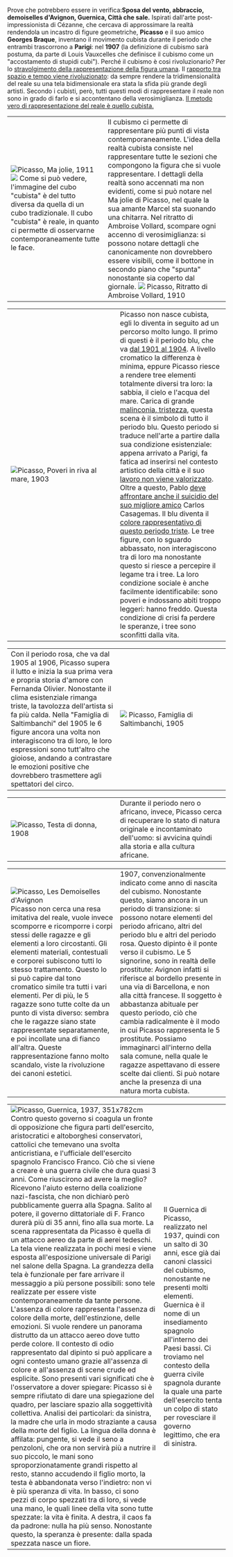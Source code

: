 Prove che potrebbero essere in verifica:**Sposa del vento, abbraccio, demoiselles d'Avignon, Guernica, Città che sale.**
Ispirati dall'arte post-impressionista di Cézanne, che cercava di approssimare la realtà rendendola un incastro di figure geometriche, **Picasso** e il suo amico **Georges Braque**, inventano il movimento cubista durante il periodo che entrambi trascorrono a **Parigi**: nel **1907** (la definizione di cubismo sarà postuma, da parte di Louis Vauxcelles che definisce il cubismo come un "accostamento di stupidi cubi").
Perché il cubismo è cosi rivoluzionario? Per lo <u>stravolgimento della rappresentazione della figura umana</u>. Il <u>rapporto tra spazio e tempo viene rivoluzionato</u>: da sempre rendere la tridimensionalità del reale su una tela bidimensionale era stata la sfida più grande degli artisti. Secondo i cubisti, però, tutti questi modi di rappresentare il reale non sono in grado di farlo e si accontentano della verosimiglianza. <u>Il metodo vero di rappresentazione del reale è quello cubista.</u>

<table width=100%>
<tr>
	<td width=40%>  <img src="https://www.arteworld.it/wp-content/themes/yootheme/cache/77/Ma-Jolie-Pablo-Picasso-analisi-7794c351.jpeg">Picasso, Ma jolie, 1911 <img src="https://unmondoacolori.altervista.org/wp-content/uploads/2020/04/Cubo-sul-piano-320x227.jpg"> Come si può vedere, l'immagine del cubo "cubista" è del tutto diversa da quella di un cubo tradizionale. Il cubo "cubista" è reale, in quanto ci permette di osservarne contemporaneamente tutte le face.</td> 
	<td width=50%>Il cubismo ci permette di rappresentare più punti di vista contemporaneamente. L'idea della realtà cubista consiste nel rappresentare tutte le sezioni che compongono la figura che si vuole rappresentare. I dettagli della realtà sono accennati ma non evidenti, come si può notare nel Ma jolie di Picasso, nel quale la sua amante Marcel sta suonando una chitarra. Nel ritratto di Ambroise Vollard, scompare ogni accenno di verosimiglianza: si possono notare dettagli che canonicamente non dovrebbero essere visibili, come il bottone in secondo piano che "spunta" nonostante sia coperto dal giornale.
<img src="https://img.wikioo.org/ADC/art.nsf/get_large_image?Open&ra=5ZKDG3">
Picasso, Ritratto di Ambroise Vollard, 1910
  </td>
</tr>
</table>

<table width=100%>
<tr>
	<td width=50%>  <img src="https://ieb-assets.s3-eu-west-1.amazonaws.com/files/z6683mai0529-29-023-adi-fa0897-119886.jpg">Picasso, Poveri in riva al mare, 1903</td>
	<td width=50%> Picasso non nasce cubista, egli lo diventa in seguito ad un percorso molto lungo. Il primo di questi è il periodo blu, che va <u>dal 1901 al 1904</u>. A livello cromatico la differenza è minima, eppure Picasso riesce a rendere tree elementi totalmente diversi tra loro: la sabbia, il cielo e l'acqua del mare. Carica di grande <u>malinconia, tristezza</u>, questa scena è il simbolo di tutto il periodo blu. Questo periodo si traduce nell'arte a partire dalla sua condizione esistenziale: appena arrivato a Parigi, fa fatica ad inserirsi nel contesto artistico della città e il suo <u>lavoro non viene valorizzato</u>. Oltre a questo, Pablo <u>deve affrontare anche il suicidio del suo migliore amico</u> Carlos Casagemas. Il blu diventa il <u>colore rappresentativo di questo periodo triste</u>. Le tree figure, con lo sguardo abbassato, non interagiscono tra di loro ma nonostante questo si riesce a percepire il legame tra i tree. La loro condizione sociale è anche facilmente identificabile: sono poveri e indossano abiti troppo leggeri: hanno freddo. Questa condizione di crisi fa perdere le speranze, i tree sono sconfitti dalla vita.
  </td>
</tr>
</table>

<table width=100%>
<tr>
	<td width=50%>  Con il periodo rosa, che va dal 1905 al 1906, Picasso supera il lutto e inizia la sua prima vera e propria storia d'amore con Fernanda Olivier. Nonostante il clima esistenziale rimanga triste, la tavolozza dell'artista si fa più calda. Nella "Famiglia di Saltimbanchi" del 1905 le 6 figure ancora una volta non interagiscono tra di loro, le loro espressioni sono tutt'altro che gioiose, andando a contrastare le emozioni positive che dovrebbero trasmettere agli spettatori del circo. </td>
	<td width=50%><img src="https://ieb-assets.s3-eu-west-1.amazonaws.com/files/z6683mai0529-29-025-119903.jpg">
Picasso, Famiglia di Saltimbanchi, 1905
  </td>
</tr>
</table>

<table width=100%>
<tr>
	<td width=50%>  <img src="https://ieb-assets.s3-eu-west-1.amazonaws.com/files/z6683mai0529-_noref-29-018-bpk-b014888g-119845.jpg">Picasso, Testa di donna, 1908</td>
	<td width=80%>Durante il periodo nero o africano, invece, Picasso cerca di recuperare lo stato di natura originale e incontaminato dell'uomo: si avvicina quindi alla storia e alla cultura africane. 

  </td>
</tr>
</table>

<table width=100%>
<tr>
	<td width=50%>  <img src="https://ieb-assets.s3-eu-west-1.amazonaws.com/files/z6683mai0529-29-026-scala-0121110d-119964.jpg">Picasso, Les Demoiselles d'Avignon <br>
    Picasso non cerca una resa imitativa del reale, vuole invece scomporre e ricomporre i corpi stessi delle ragazze e gli elementi a loro circostanti. Gli elementi materiali, contestuali e corporei subiscono tutti lo stesso trattamento. Questo lo si può capire dal tono cromatico simile tra tutti i vari elementi. Per di più, le 5 ragazze sono tutte colte da un punto di vista diverso: sembra che le ragazze siano state rappresentate separatamente, e poi incollate una di fianco all'altra. Queste rappresentazione fanno molto scandalo, viste la rivoluzione dei canoni estetici.</td>
	<td width=70%>1907, convenzionalmente indicato come anno di nascita del cubismo. Nonostante questo, siamo ancora in un periodo di transizione: si possono notare elementi del periodo africano, altri del periodo blu e altri del periodo rosa. Questo dipinto è il ponte verso il cubismo. Le 5 signorine, sono in realtà delle prostitute: Avignon infatti si riferisce al bordello presente in una via di Barcellona, e non alla città francese.
Il soggetto è abbastanza abituale per questo periodo, ciò che cambia radicalmente è il modo in cui Picasso rappresenta le 5 prostitute. Possiamo immaginarci all'interno della sala comune, nella quale le ragazze aspettavano di essere scelte dai clienti. Si può notare anche la presenza di una natura morta cubista. 

  </td>
</tr>
</table>



<table width=100%>
<tr>
	<td width=70%>  <img src="https://www.frammentirivista.it/wp-content/uploads/2016/06/guernica-picasso.jpg">Picasso, Guernica, 1937, 351x782cm   <br>
	Contro questo governo si coagula un fronte di opposizione che figura parti dell'esercito, aristocratici e altoborghesi conservatori, cattolici che temevano una svolta anticristiana, e l'ufficiale dell'esercito spagnolo Francisco Franco. Ciò che si viene a creare è una guerra civile che dura quasi 3 anni. Come riuscirono ad avere la meglio? Ricevono l'aiuto esterno della coalizione nazi-fascista, che non dichiarò però pubblicamente guerra alla Spagna. Salito al potere, il governo dittatoriale di F. Franco durerà più di 35 anni, fino alla sua morte.
 La scena rappresentata da Picasso è quella di un attacco aereo da parte di aerei tedeschi. La tela viene realizzata in pochi mesi e viene esposta all'esposizione universale di Parigi nel salone della Spagna. La grandezza della tela è funzionale per fare arrivare il messaggio a più persone possibili: sono tele realizzate per essere viste contemporaneamente da tante persone. L'assenza di colore rappresenta l'assenza di colore della morte, dell'estinzione, delle emozioni. Si vuole rendere un panorama distrutto da un attacco aereo dove tutto perde colore. Il contesto di odio rappresentato dal dipinto si può applicare a ogni contesto umano grazie all'assenza di colore e all'assenza di scene crude ed esplicite. Sono presenti vari significati che è l'osservatore a dover spiegare: Picasso si è sempre rifiutato di dare una spiegazione del quadro, per lasciare spazio alla soggettività collettiva.
 Analisi dei particolari: da sinistra, la madre che urla in modo straziante a causa della morte del figlio. La lingua della donna è affilata: pungente, si vede il seno a penzoloni, che ora non servirà più a nutrire il suo piccolo, le mani sono sproporzionatamente grandi rispetto al resto, stanno accudendo il figlio morto, la testa è abbandonata verso l'indietro: non vi è più speranza di vita. 
 In basso, ci sono pezzi di corpo spezzati tra di loro, si vede una mano, le quali linee della vita sono tutte spezzate: la vita è finita.
 A destra, il caos fa da padrone: nulla ha più senso. 
 Nonostante questo, la speranza è presente: dalla spada spezzata nasce un fiore. </td>
	<td width=50%>Il Guernica di Picasso, realizzato nel 1937, quindi con un salto di 30 anni, esce già dai canoni classici del cubismo, nonostante ne presenti molti elementi. Guernica è il nome di un insediamento spagnolo all'interno dei Paesi bassi. Ci troviamo nel contesto della guerra civile spagnola durante la quale una parte dell'esercito tenta un colpo di stato per rovesciare il governo legittimo, che era di sinistra. 


  </td>
</tr>
</table>

 
